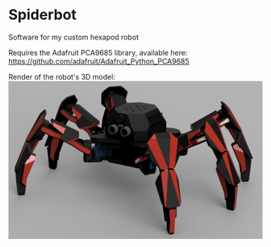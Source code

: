 # Spiderbot
Software for my custom hexapod robot

Requires the Adafruit PCA9685 library, available here:
https://github.com/adafruit/Adafruit_Python_PCA9685

Render of the robot's 3D model:
![alt text](https://raw.githubusercontent.com/Uxeron/Spiderbot/master/Spiderbot_Render.png)